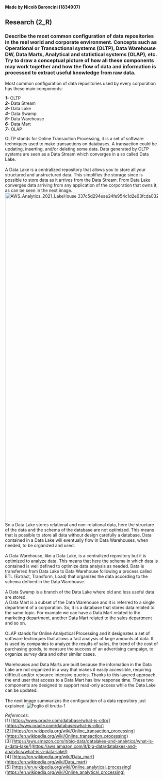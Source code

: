**Made by Nicolò Baroncini (1834907)**

## Research (2_R)
### Describe the most common configuration of data repositories in the real world and corporate environment. Concepts such as Operational or Transactional systems (OLTP), Data Warehouse DW, Data Marts, Analytical and statistical systems (OLAP), etc. Try to draw a conceptual picture of how all these components may work together and how the flow of data and information is processed to extract useful knowledge from raw data.

Most common configuration of data repositories used by every corporation has these main components:

***1-*** OLTP \
***2-*** Data Stream \
***3-*** Data Lake \
***4-*** Data Swamp \
***5-*** Data Warehouse \
***6-*** Data Mart \
***7-*** OLAP 

OLTP stands for Online Transaction Processing, it is a set of software techniques used to make transactions on databases. A transaction could be updating, inserting, and/or deleting some data. Data generated by OLTP systems are seen as a Data Stream which converges in a so called Data Lake.\
\
A Data Lake is a centralized repository that allows you to store all your structured and unstructured data. This simplifies the storage since is possible to store data as it arrives from the Data Stream. From Data Lake converges data arriving from any application of the corporation that owns it, as can be seen in the next image.
<img width="1081" alt="AWS_Analytics_2021_LakeHouse 337c5d294eae24fe954c1d2e93fcda03233dfba4" src="https://user-images.githubusercontent.com/78324346/135889032-59e71b55-c3a0-4aab-943c-02bc366bd6f4.png">
So a Data Lake stores relational and non-relational data, here the structure of the data and the schema of the database are not optimized. This means that is possible to store all data without design carefully a database. Data contained in a Data Lake will eventually flow in Data Warehouses, when needed, to be organized and used. \
\
A Data Warehouse, like a Data Lake, is a centralized repository but it is optimized to analyze data. This means that here the schema in which data is contained is well defined to optimize data analysis as needed. Data is transferred from Data Lake to Data Warehouse following a process called ETL (Extract, Transform, Load) that organizes the data according to the schema defined in the Data Warehouse. \
\
A Data Swamp is a branch of the Data Lake where old and less useful data are stored.
\
A Data Mart is a subset of the Data Warehouse and it is referred to a single department of a corporation. So, it is a database that stores data related to the same topic. For example we can have a Data Mart related to the marketing department, another Data Mart related to the sales department and so on. \
\
OLAP stands for Online Analystical Processing and it designates a set of software techinques that allows a fast analysis of large amounts of data. It is used by companies to analyze the results of sales, the trend of the cost of purchasing goods, to measure the success of an advertising campaign, to organize survey data and other similar cases.\
\
Warehouses and Data Marts are built because the information in the Data Lake are not organized in a way that makes it easily accessible, requiring difficult and/or resource intensive queries. Thanks to this layered approach, the end user that access to a Data Mart has low response time. These two components are designed to support read-only access while the Data Lake can be updated. \
\
The next image summarizes the configuration of a data repository just explained:
![Foglio di brutta-1](https://user-images.githubusercontent.com/78324346/136009303-3a094d13-b33a-4e15-883f-9e0d0c8030e1.png)


*References:* \
[1] [https://www.oracle.com/database/what-is-oltp/](https://www.oracle.com/database/what-is-oltp/) \
[2] [https://en.wikipedia.org/wiki/Online_transaction_processing](https://en.wikipedia.org/wiki/Online_transaction_processing) \
[3] [https://aws.amazon.com/it/big-data/datalakes-and-analytics/what-is-a-data-lake/](https://aws.amazon.com/it/big-data/datalakes-and-analytics/what-is-a-data-lake/) \
[4] [https://en.wikipedia.org/wiki/Data_mart](https://en.wikipedia.org/wiki/Data_mart) \
[5] [https://en.wikipedia.org/wiki/Online_analytical_processing](https://en.wikipedia.org/wiki/Online_analytical_processing)

